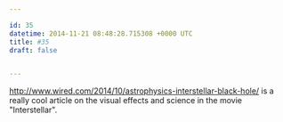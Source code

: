 ```yaml
---

id: 35
datetime: 2014-11-21 08:48:28.715308 +0000 UTC
title: #35
draft: false


---
```


http://www.wired.com/2014/10/astrophysics-interstellar-black-hole/ is a really cool article on the visual effects and science in the movie "Interstellar".
